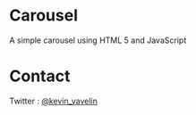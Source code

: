 Carousel
========

A simple carousel using HTML 5 and JavaScript

Contact
========

Twitter : [@kevin_vavelin](https://twitter.com/kevin_vavelin)
